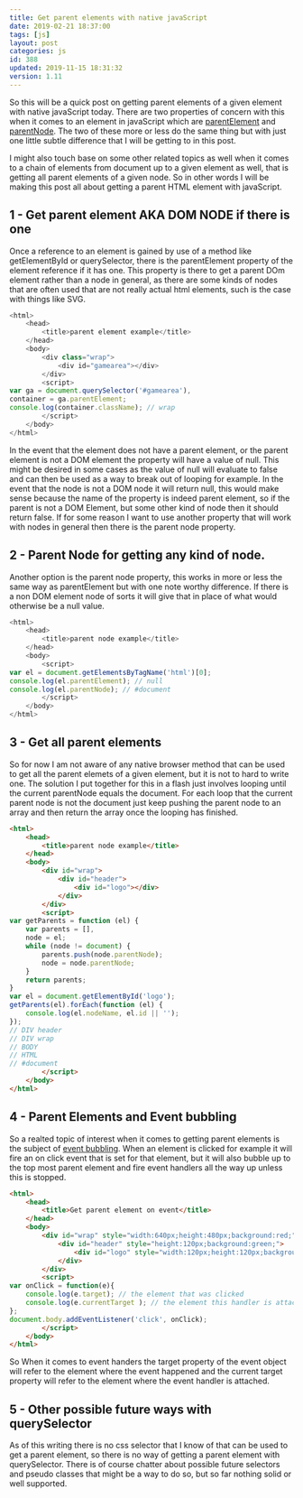 ```yaml
---
title: Get parent elements with native javaScript
date: 2019-02-21 18:37:00
tags: [js]
layout: post
categories: js
id: 388
updated: 2019-11-15 18:31:32
version: 1.11
---
```


So this will be a quick post on getting parent elements of a given element with native javaScript today. There are two properties of concern with this when it comes to an element in javaScript which are [parentElement](https://developer.mozilla.org/en/docs/Web/API/Node/parentElement) and [parentNode](https://developer.mozilla.org/en-US/docs/Web/API/Node/parentNode). The two of these more or less do the same thing but with just one little subtle difference that I will be getting to in this post. 

I might also touch base on some other related topics as well when it comes to a chain of elements from document up to a given element as well, that is getting all parent elements of a given node. So in other words I will be making this post all about getting a parent HTML element with javaScript.

<!-- more -->

## 1 - Get parent element AKA DOM NODE if there is one

Once a reference to an element is gained by use of a method like getElementById or querySelector, there is the parentElement property of the element reference if it has one. This property is there to get a parent DOm element rather than a node in general, as there are some kinds of nodes that are often used that are not really actual html elements, such is the case with things like SVG.

```js
<html>
    <head>
        <title>parent element example</title>
    </head>
    <body>
        <div class="wrap">
            <div id="gamearea"></div>
        </div>
        <script>
var ga = document.querySelector('#gamearea'),
container = ga.parentElement;
console.log(container.className); // wrap
        </script>
    </body>
</html>
```

In the event that the element does not have a parent element, or the parent element is not a DOM element the property will have a value of null. This might be desired in some cases as the value of null will evaluate to false and can then be used as a way to break out of looping for example. In the event that the node is not a DOM node it will return null, this would make sense because the name of the property is indeed parent element, so if the parent is not a DOM Element, but some other kind of node then it should return false. If for some reason I want to use another property that will work with nodes in general then there is the parent node property.

## 2 - Parent Node for getting any kind of node.

Another option is the parent node property, this works in more or less the same way as parentElement but with one note worthy difference. If there is a non DOM element node of sorts it will give that in place of what would otherwise be a null value.

```js
<html>
    <head>
        <title>parent node example</title>
    </head>
    <body>
        <script>
var el = document.getElementsByTagName('html')[0];
console.log(el.parentElement); // null
console.log(el.parentNode); // #document
        </script>
    </body>
</html>
```

## 3 - Get all parent elements

So for now I am not aware of any native browser method that can be used to get all the parent elemets of a given element, but it is not to hard to write one. The solution I put together for this in a flash just involves looping until the current parentNode equals the document. For each loop that the current parent node is not the document just keep pushing the parent node to an array and then return the array once the looping has finished.

```html
<html>
    <head>
        <title>parent node example</title>
    </head>
    <body>
        <div id="wrap">
            <div id="header">
                <div id="logo"></div>
            </div>
        </div>
        <script>
var getParents = function (el) {
    var parents = [],
    node = el;
    while (node != document) {
        parents.push(node.parentNode);
        node = node.parentNode;
    }
    return parents;
}
var el = document.getElementById('logo');
getParents(el).forEach(function (el) {
    console.log(el.nodeName, el.id || '');
});
// DIV header
// DIV wrap
// BODY
// HTML
// #document
        </script>
    </body>
</html>
```

## 4 - Parent Elements and Event bubbling

So a realted topic of interest when it comes to getting parent elements is the subject of [event bubbling](https://en.wikipedia.org/wiki/Event_bubbling). When an element is clicked for example it will fire an on click event that is set for that element, but it will also bubble up to the top most parent element and fire event handlers all the way up unless this is stopped.

```html
<html>
    <head>
        <title>Get parent element on event</title>
    </head>
    <body>
        <div id="wrap" style="width:640px;height:480px;background:red;">
            <div id="header" style="height:120px;background:green;">
                <div id="logo" style="width:120px;height:120px;background:blue;"></div>
            </div>
        </div>
        <script>
var onClick = function(e){
    console.log(e.target); // the element that was clicked
    console.log(e.currentTarget ); // the element this handler is attached to
};
document.body.addEventListener('click', onClick);
        </script>
    </body>
</html>
```

So When it comes to event handers the target property of the event object will refer to the element where the event happened and the current target property will refer to the element where the event handler is attached.

## 5 - Other possible future ways with querySelector

As of this writing there is no css selector that I know of that can be used to get a parent element, so there is no way of getting a parent element with querySelector. There is of course chatter about possible future selectors and pseudo classes that might be a way to do so, but so far nothing solid or well supported. 